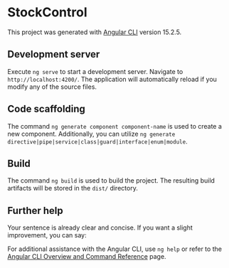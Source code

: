 # StockControl

This project was generated with [Angular CLI](https://github.com/angular/angular-cli) version 15.2.5.

## Development server

Execute `ng serve` to start a development server. Navigate to `http://localhost:4200/`. The application will automatically reload if you modify any of the source files.

## Code scaffolding

The command `ng generate component component-name` is used to create a new component. Additionally, you can utilize `ng generate directive|pipe|service|class|guard|interface|enum|module`.

## Build

The command `ng build` is used to build the project. The resulting build artifacts will be stored in the `dist/` directory.

## Further help

Your sentence is already clear and concise. If you want a slight improvement, you can say:

For additional assistance with the Angular CLI, use `ng help` or refer to the [Angular CLI Overview and Command Reference](https://angular.io/cli) page.
